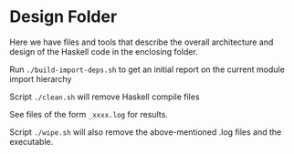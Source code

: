 # Design Folder

Here we have files and tools that describe the overall architecture and design of the Haskell code in the enclosing folder.

Run `./build-import-deps.sh` to get an initial report on the current module import hierarchy

Script `./clean.sh` will remove Haskell compile files

See files of the form `_xxxx.log` for results.

Script `./wipe.sh` will also remove the above-mentioned .log files and the executable.